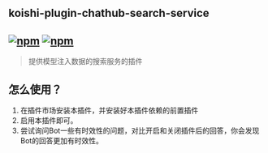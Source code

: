 ## koishi-plugin-chathub-search-service

## [![npm](https://img.shields.io/npm/v/@dingyi222666/koishi-plugin-chathub-search-service)](https://www.npmjs.com/package/@dingyi222666/koishi-plugin-chathub-search-service) [![npm](https://img.shields.io/npm/dt/@dingyi222666/koishi-plugin-chathub-search-service)](https://www.npmjs.com/package//@dingyi222666/koishi-plugin-chathub-search-service)

> 提供模型注入数据的搜索服务的插件

## 怎么使用？

1. 在插件市场安装本插件，并安装好本插件依赖的前置插件
2. 启用本插件即可。
3. 尝试询问Bot一些有时效性的问题，对比开启和关闭插件后的回答，你会发现Bot的回答更加有时效性。